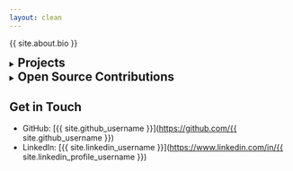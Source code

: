 ```yaml
---
layout: clean
---
```


{{ site.about.bio }}

<details markdown="1">
<summary><h2 style="display: inline; cursor: pointer;">Projects</h2></summary>

{% for project in site.projects %}
### [{{ project.name }}](https://github.com/{{ site.github_username }}/{{ project.repo }})

{{ project.description }}

{{ project.summary }}

{% if project.tech_stack %}
**Tech Stack:** {{ project.tech_stack | join: ", " }}
{% endif %}

---
{% endfor %}

</details>

<details markdown="1">
<summary><h2 style="display: inline; cursor: pointer;">Open Source Contributions</h2></summary>

{% if site.open_source and site.open_source.size > 0 %}
{% for contribution in site.open_source %}
### [{{ contribution.name }}](https://github.com/{{ contribution.repo }})

{{ contribution.description }}

{% if contribution.contribution_type %}
**Contribution:** {{ contribution.contribution_type | join: ", " }}
{% endif %}

{% if contribution.tech_stack %}
**Tech Stack:** {{ contribution.tech_stack | join: ", " }}
{% endif %}

{% if contribution.pr_url %}
**Pull Request:** [View PR]({{ contribution.pr_url }})
{% endif %}

---
{% endfor %}
{% else %}
*Coming soon! I'm always looking for interesting open source projects to contribute to.*
{% endif %}

</details>

## Get in Touch

- GitHub: [{{ site.github_username }}](https://github.com/{{ site.github_username }})
- LinkedIn: [{{ site.linkedin_username }}](https://www.linkedin.com/in/{{ site.linkedin_profile_username }})
